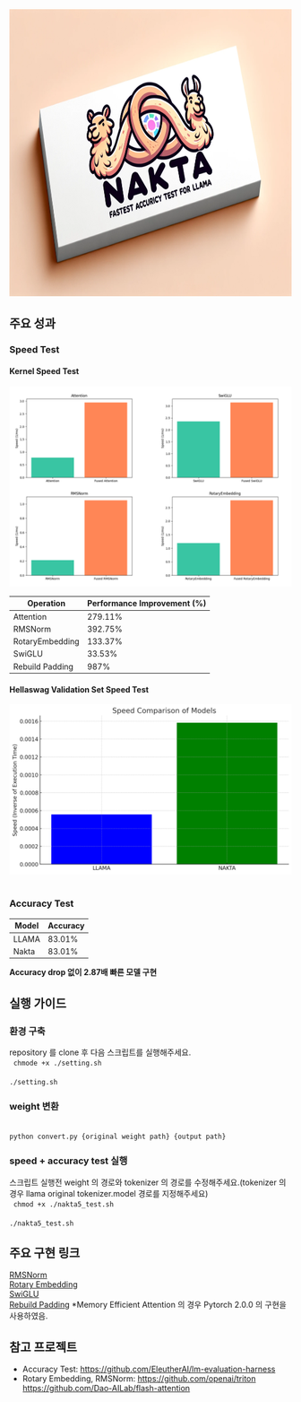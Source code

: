 <img src="./front.png" alt="front" width="896" height="512"/>

## 주요 성과
### Speed Test
#### Kernel Speed Test
![Kernel Speed](./kernels.png)

| Operation          | Performance Improvement (%) |
|--------------------|----------------------------|
| Attention          | 279.11%                    |
| RMSNorm            | 392.75%                    |
| RotaryEmbedding    | 133.37%                    |
| SwiGLU             | 33.53%                     |
| Rebuild Padding | 987% |

#### Hellaswag Validation Set Speed Test
![Validation Speed](./speed.png)  
<br/>

### Accuracy Test
| Model  | Accuracy |
|--------|---------|
| LLAMA  | 83.01%  | 
| Nakta  | 83.01%  |

**Accuracy drop 없이 2.87배 빠른 모델 구현**
## 실행 가이드
### 환경 구축
repository 를 clone 후 다음 스크립트를 실행해주세요.  
<code>
chmode +x ./setting.sh  
./setting.sh
</code>  

### weight 변환 
<code>  
python convert.py {original weight path} {output path}
</code>  

### speed + accuracy test 실행
스크립트 실행전 weight 의 경로와 tokenizer 의 경로를 수정해주세요.(tokenizer 의 경우 llama original tokenizer.model 경로를 지정해주세요)  
<code>
chmod +x ./nakta5_test.sh  
./nakta5_test.sh
</code>


## 주요 구현 링크
[RMSNorm](https://github.com/AI-CE-2023/nakta/blob/main/nakta_model/kernel/Norm/RmsNorm.py)   
[Rotary Embedding](https://github.com/AI-CE-2023/nakta/blob/main/nakta_model/kernel/Emb/Rotary/rotary.py)   
[SwiGLU](https://github.com/AI-CE-2023/flash/blob/main/csrc/flash_attn/activation_kernel.cu)  
[Rebuild Padding](https://github.com/AI-CE-2023/nakta/blob/main/nakta_model5/kernel/Pad/repad.py)
*Memory Efficient Attention 의 경우 Pytorch 2.0.0 의 구현을 사용하였음.

## 참고 프로젝트 
  - Accuracy Test: https://github.com/EleutherAI/lm-evaluation-harness
  - Rotary Embedding, RMSNorm: https://github.com/openai/triton https://github.com/Dao-AILab/flash-attention
  

